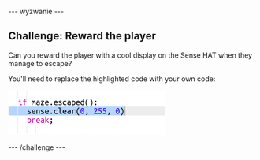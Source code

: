 \--- wyzwanie \---

## Challenge: Reward the player

Can you reward the player with a cool display on the Sense HAT when they manage to escape?

You'll need to replace the highlighted code with your own code:

![zrzut ekranu](images/compass-reward.png)

\--- /challenge \---